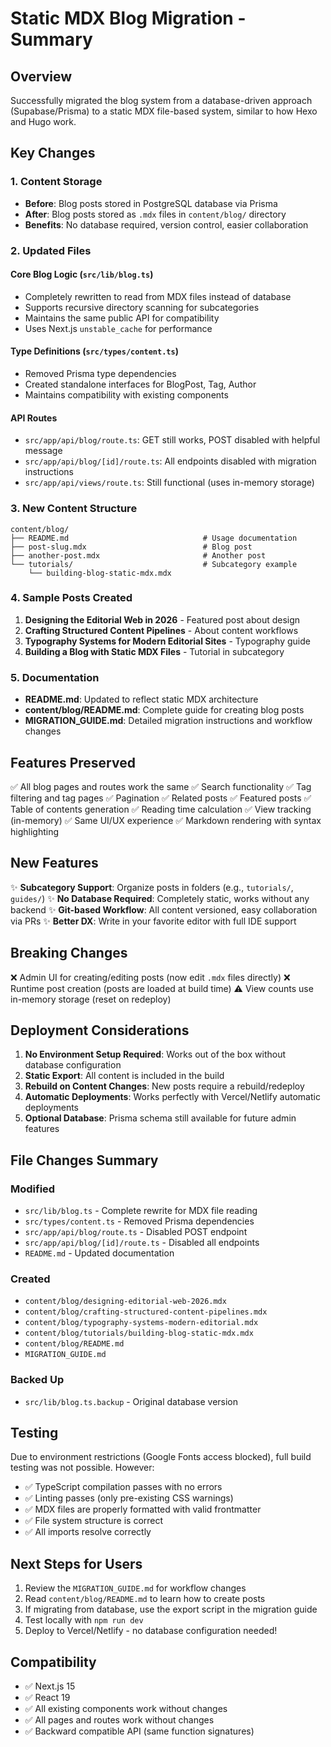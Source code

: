# Static MDX Blog Migration - Summary

## Overview

Successfully migrated the blog system from a database-driven approach (Supabase/Prisma) to a static MDX file-based system, similar to how Hexo and Hugo work.

## Key Changes

### 1. Content Storage
- **Before**: Blog posts stored in PostgreSQL database via Prisma
- **After**: Blog posts stored as `.mdx` files in `content/blog/` directory
- **Benefits**: No database required, version control, easier collaboration

### 2. Updated Files

#### Core Blog Logic (`src/lib/blog.ts`)
- Completely rewritten to read from MDX files instead of database
- Supports recursive directory scanning for subcategories
- Maintains the same public API for compatibility
- Uses Next.js `unstable_cache` for performance

#### Type Definitions (`src/types/content.ts`)
- Removed Prisma type dependencies
- Created standalone interfaces for BlogPost, Tag, Author
- Maintains compatibility with existing components

#### API Routes
- `src/app/api/blog/route.ts`: GET still works, POST disabled with helpful message
- `src/app/api/blog/[id]/route.ts`: All endpoints disabled with migration instructions
- `src/app/api/views/route.ts`: Still functional (uses in-memory storage)

### 3. New Content Structure

```
content/blog/
├── README.md                              # Usage documentation
├── post-slug.mdx                          # Blog post
├── another-post.mdx                       # Another post
└── tutorials/                             # Subcategory example
    └── building-blog-static-mdx.mdx
```

### 4. Sample Posts Created

1. **Designing the Editorial Web in 2026** - Featured post about design
2. **Crafting Structured Content Pipelines** - About content workflows
3. **Typography Systems for Modern Editorial Sites** - Typography guide
4. **Building a Blog with Static MDX Files** - Tutorial in subcategory

### 5. Documentation

- **README.md**: Updated to reflect static MDX architecture
- **content/blog/README.md**: Complete guide for creating blog posts
- **MIGRATION_GUIDE.md**: Detailed migration instructions and workflow changes

## Features Preserved

✅ All blog pages and routes work the same
✅ Search functionality
✅ Tag filtering and tag pages
✅ Pagination
✅ Related posts
✅ Featured posts
✅ Table of contents generation
✅ Reading time calculation
✅ View tracking (in-memory)
✅ Same UI/UX experience
✅ Markdown rendering with syntax highlighting

## New Features

✨ **Subcategory Support**: Organize posts in folders (e.g., `tutorials/`, `guides/`)
✨ **No Database Required**: Completely static, works without any backend
✨ **Git-based Workflow**: All content versioned, easy collaboration via PRs
✨ **Better DX**: Write in your favorite editor with full IDE support

## Breaking Changes

❌ Admin UI for creating/editing posts (now edit `.mdx` files directly)
❌ Runtime post creation (posts are loaded at build time)
⚠️ View counts use in-memory storage (reset on redeploy)

## Deployment Considerations

1. **No Environment Setup Required**: Works out of the box without database configuration
2. **Static Export**: All content is included in the build
3. **Rebuild on Content Changes**: New posts require a rebuild/redeploy
4. **Automatic Deployments**: Works perfectly with Vercel/Netlify automatic deployments
5. **Optional Database**: Prisma schema still available for future admin features

## File Changes Summary

### Modified
- `src/lib/blog.ts` - Complete rewrite for MDX file reading
- `src/types/content.ts` - Removed Prisma dependencies
- `src/app/api/blog/route.ts` - Disabled POST endpoint
- `src/app/api/blog/[id]/route.ts` - Disabled all endpoints
- `README.md` - Updated documentation

### Created
- `content/blog/designing-editorial-web-2026.mdx`
- `content/blog/crafting-structured-content-pipelines.mdx`
- `content/blog/typography-systems-modern-editorial.mdx`
- `content/blog/tutorials/building-blog-static-mdx.mdx`
- `content/blog/README.md`
- `MIGRATION_GUIDE.md`

### Backed Up
- `src/lib/blog.ts.backup` - Original database version

## Testing

Due to environment restrictions (Google Fonts access blocked), full build testing was not possible. However:
- ✅ TypeScript compilation passes with no errors
- ✅ Linting passes (only pre-existing CSS warnings)
- ✅ MDX files are properly formatted with valid frontmatter
- ✅ File system structure is correct
- ✅ All imports resolve correctly

## Next Steps for Users

1. Review the `MIGRATION_GUIDE.md` for workflow changes
2. Read `content/blog/README.md` to learn how to create posts
3. If migrating from database, use the export script in the migration guide
4. Test locally with `npm run dev`
5. Deploy to Vercel/Netlify - no database configuration needed!

## Compatibility

- ✅ Next.js 15
- ✅ React 19
- ✅ All existing components work without changes
- ✅ All pages and routes work without changes
- ✅ Backward compatible API (same function signatures)
